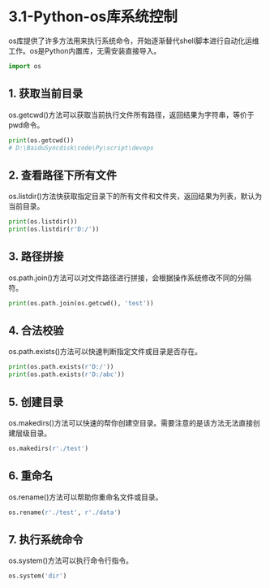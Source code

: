 # 3.1-Python-os库系统控制

os库提供了许多方法用来执行系统命令，开始逐渐替代shell脚本进行自动化运维工作。os是Python内置库，无需安装直接导入。

```python
import os
```

## 1. 获取当前目录

os.getcwd()方法可以获取当前执行文件所有路径，返回结果为字符串，等价于pwd命令。

```python
print(os.getcwd())
# D:\BaiduSyncdisk\code\Py\script\devops
```

## 2. 查看路径下所有文件

os.listdir()方法快获取指定目录下的所有文件和文件夹，返回结果为列表，默认为当前目录。

```python
print(os.listdir())
print(os.listdir(r'D:/'))
```

## 3. 路径拼接

os.path.join()方法可以对文件路径进行拼接，会根据操作系统修改不同的分隔符。

```python
print(os.path.join(os.getcwd(), 'test'))
```

## 4. 合法校验

os.path.exists()方法可以快速判断指定文件或目录是否存在。

```python
print(os.path.exists(r'D:/'))
print(os.path.exists(r'D:/abc'))
```

## 5. 创建目录

os.makedirs()方法可以快速的帮你创建空目录。需要注意的是该方法无法直接创建层级目录。

```python
os.makedirs(r'./test')
```



## 6. 重命名

os.rename()方法可以帮助你重命名文件或目录。

```python
os.rename(r'./test', r'./data')
```

## 7. 执行系统命令

os.system()方法可以执行命令行指令。

```python
os.system('dir')
```

